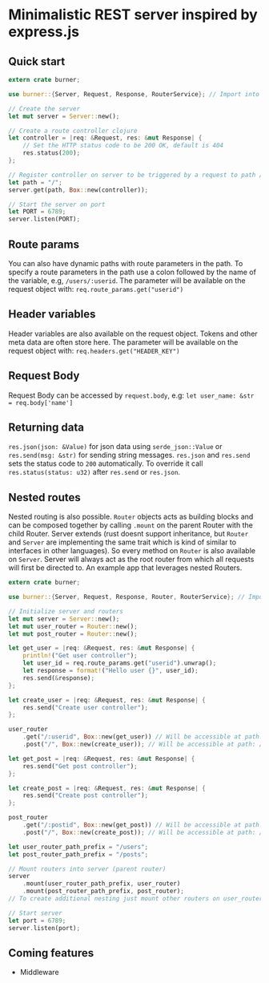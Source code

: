 # Minimalistic REST server inspired by express.js

## Quick start
```rust
extern crate burner;

use burner::{Server, Request, Response, RouterService}; // Import into scope

// Create the server
let mut server = Server::new();

// Create a route controller clojure
let controller = |req: &Request, res: &mut Response| { 
	// Set the HTTP status code to be 200 OK, default is 404
	res.status(200);
};

// Register controller on server to be triggered by a request to path / and method: GET
let path = "/";
server.get(path, Box::new(controller));

// Start the server on port
let PORT = 6789;
server.listen(PORT);
```
## Route params
You can also have dynamic paths with route parameters in the path.
To specify a route parameters in the path use a colon followed by the name of the variable, e.g, ```/users/:userid```.
The parameter will be available on the request object with: ```req.route_params.get("userid")```
	

## Header variables
Header variables are also available on the request object. Tokens and other meta data are often store here. 
The parameter will be available on the request object with: ```req.headers.get("HEADER_KEY")```


## Request Body
Request Body can be accessed by ```request.body```, e.g: ```let user_name: &str = req.body['name']``` 


## Returning data
```res.json(json: &Value)``` for json data using ```serde_json::Value```
or
```res.send(msg: &str)``` for sending string messages.
```res.json``` and ```res.send```  sets the status code to ```200``` automatically. To override it call
```res.status(status: u32)``` after ```res.send``` or ```res.json```. 

## Nested routes
Nested routing is also possible. ```Router``` objects acts as building blocks and can be composed together by calling ```.mount``` on the parent Router with the child Router. Server extends (rust doesnt support inheritance, but ```Router``` and ```Server``` are implementing the same trait which is kind of similar to interfaces in other languages). So every method on ```Router``` is also available on ```Server```. Server will always act as the root router from which all requests will first be directed to.
An example app that leverages nested Routers.
```rust
extern crate burner;

use burner::{Server, Request, Response, Router, RouterService}; // Import into scope

// Initialize server and routers
let mut server = Server::new();
let mut user_router = Router::new();
let mut post_router = Router::new();

let get_user = |req: &Request, res: &mut Response| {
    println!("Get user controller");
    let user_id = req.route_params.get("userid").unwrap();
    let response = format!("Hello user {}", user_id);
    res.send(&response);
};

let create_user = |req: &Request, res: &mut Response| {
    res.send("Create user controller");
};

user_router
    .get("/:userid", Box::new(get_user)) // Will be accessible at path: /users/:userId
    .post("/", Box::new(create_user)); // Will be accessible at path: /users

let get_post = |req: &Request, res: &mut Response| {
    res.send("Get post controller");
};

let create_post = |req: &Request, res: &mut Response| {
    res.send("Create post controller");
};

post_router
    .get("/:postid", Box::new(get_post)) // Will be accessible at path: /posts/:postId
    .post("/", Box::new(create_post)); // Will be accessible at path: /posts

let user_router_path_prefix = "/users";
let post_router_path_prefix = "/posts";

// Mount routers into server (parent router)
server
    .mount(user_router_path_prefix, user_router)
    .mount(post_router_path_prefix, post_router);
// To create additional nesting just mount other routers on user_router or post_router or some other router

// Start server
let port = 6789;
server.listen(port);
```



## Coming features
 - Middleware
